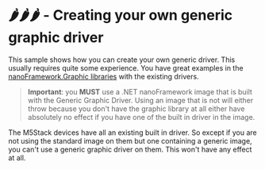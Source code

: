 # 🌶️🌶️🌶️ - Creating your own generic graphic driver

This sample shows how you can create your own generic driver. This usually requires quite some experience. You have great examples in the [nanoFramework.Graphic libraries](https://github.com/nanoframework/nanoFramework.Graphics/tree/main/ManagedDrivers) with the existing drivers.

> **Important**: you **MUST** use a .NET nanoFramework image that is built with the Generic Graphic Driver. Using an image that is not will either throw because you don't have the graphic library at all either have absolutely no effect if you have one of the built in driver in the image.

The M5Stack devices have all an existing built in driver. So except if you are not using the standard image on them but one containing a generic image, you can't use a generic graphic driver on them. This won't have any effect at all.
